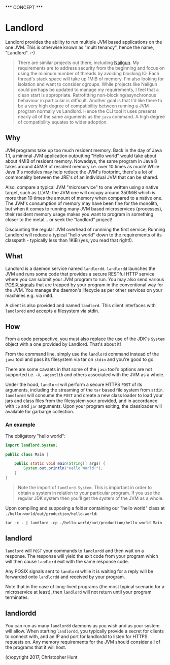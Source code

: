*** CONCEPT ***

# Landlord
Landlord provides the ability to run multiple JVM based applications on the one JVM. This is otherwise known as "multi tenancy", hence the name, "Landlord". :-)

> There are similar projects out there, including [Nailgun](https://github.com/martylamb/nailgun#nailgun). My requirements are to address security from the beginning and focus on using the mininum number of threads by avoiding blocking IO. Each thread's stack space will take up 1MiB of memory. I'm also looking for isolation and want to consider cgroups. While projects like Nailgun could perhaps be updated to manage my requirements, I feel that a clean start is appropriate. Retrofitting non-blocking/asynchronous behaviour in particular is difficult. Another goal is that I'd like there to be a very high degree of compatibility between running a JVM program normally vs Landlord. Hence the CLI tool it uses presents nearly all of the same arguments as the `java` command. A high degree of compatibility equates to wider adoption.

## Why
JVM programs take up too much resident memory. Back in the day of Java 1.1, a minimal JVM application outputting "Hello world" would take about about 4MiB of resident memory. Nowadays, the same program in Java 8 takes around 45MiB of resident memory i.e. over 10 times as much! While Java 9's modules may help reduce the JVM's footprint, there's a lot of commonality between the JRE's of an individual JVM that can be shared.

Also, compare a typical JVM "microservice" to one written using a native target, such as LLVM; the JVM one will occupy around 350MiB which is more than 10 times the amount of memory when compared to a native one. The JVM's consumption of memory may have been fine for the monolith, but when it comes to running many JVM based microservices (processes), their resident memory usage makes you want to program in something closer to the metal... or seek the "landlord" project!

Discounting the regular JVM overhead of runnning the first service, Running Landlord will reduce a typical "hello world" down to the requirements of its classpath - typically less than 1KiB (yes, you read that right!).

## What
Landlord is a daemon service named `landlordd`. `landlordd` launches the JVM and runs some code that provides a secure RESTful HTTP service where you can submit your JVM program to run. You may also send various [POSIX signals](https://en.wikipedia.org/wiki/Signal_(IPC)) that are trapped by your program in the conventional way for the JVM. You manage the daemon's lifecycle as per other services on your machines e.g. via initd. 

A client is also provided and named `landlord`. This client interfaces with `landlordd` and accepts a filesystem via stdin.

## How
From a code perspective, you must also replace the use of the JDK's `System` object with a one provided by Landlord. That's about it!

From the command line, simply use the `landlord` command instead of the `java` tool and pass its filesystem via tar on `stdin` and you're good to go.

There are some cavaets in that some of the `java` tool's options are not supported i.e. `-X`, `-agentlib` and others associated with the JVM as a whole.

Under the hood, `landlord` will perform a secure HTTPS `POST` of its arguments, including the streaming of the `tar` based file system from `stdin`. `landlordd` will consume the `POST` and create a new class loader to load your jars and class files from the filesystem your provided, and in accordance with `cp` and `jar` arguments. Upon your program exiting, the classloader will available for garbarge collection.

### An example

The obligatory "hello world":

```java
import landlord.System;

public class Main {

    public static void main(String[] args) {
        System.out.println("Hello World!");
    }
}
```

> Note the import of `landlord.System`. This is important in order to obtain a system in relation to your particular program. If you use the regular JDK system then you'll get the system of the JVM as a whole.

Upon compiling and supposing a folder containing our "hello world" class at `./hello-world/out/production/hello-world`:

```
tar -c . | landlord -cp ./hello-world/out/production/hello-world Main
```

## landlord
`landlord` will `POST` your commands to `landlordd` and then wait on a response. The response will yield the exit code from your program which will then cause `landlord` exit with the same response code.

Any POSIX signals sent to `landlord` while it is waiting for a reply will be forwarded onto `landlordd` and received by your program.

Note that in the case of long-lived programs (the most typical scenario for a microservice at least), then `landlord` will not return until your program terminates.

## landlordd
You can run as many `landlordd` daemons as you wish and as your system will allow. When starting `landlordd`, you typically provide a secret for clients to connect with, and an IP and port for landlordd to listen for HTTPS requests on. Any memory requirements for the JVM should consider all of the programs that it will host.

(c)opyright 2017, Christopher Hunt
